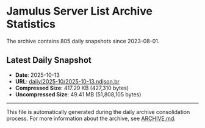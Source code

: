 # Jamulus Server List Archive Statistics

The archive contains 805 daily snapshots since 2023-08-01.

## Latest Daily Snapshot

- **Date**: 2025-10-13
- **URL**: [daily/2025-10/2025-10-13.ndjson.br](https://jamulus-archive.ap-south-1.linodeobjects.com/main/daily/2025-10/2025-10-13.ndjson.br)
- **Compressed Size**: 417.29 KB (427,310 bytes)
- **Uncompressed Size**: 49.41 MB (51,808,105 bytes)

---

This file is automatically generated during the daily archive consolidation process.
For more information about the archive, see [ARCHIVE.md](ARCHIVE.md).
